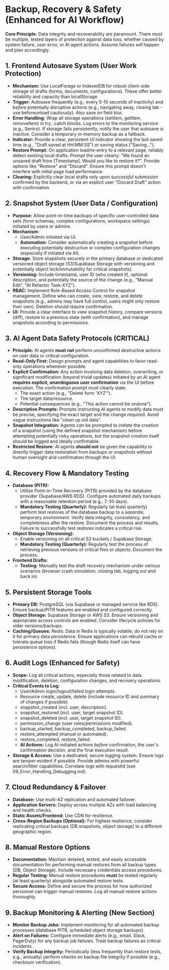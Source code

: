 # __Backup, Recovery & Safety \(Enhanced for AI Workflow\)__

__Core Principle:__ Data integrity and recoverability are paramount\. There must be multiple, tested layers of protection against data loss, whether caused by system failure, user error, or AI agent actions\. Assume failures *will* happen and plan accordingly\.

## __1\. Frontend Autosave System \(User Work Protection\)__

- __Mechanism:__ Use LocalForage or IndexedDB for robust client\-side storage of drafts \(forms, documents, configurations\)\. These offer better reliability and capacity than localStorage\.
- __Trigger:__ Autosave frequently \(e\.g\., every 5\-10 seconds of inactivity\) and *before* potentially disruptive actions \(e\.g\., navigating away, closing tab \- use beforeunload cautiously\)\. Also save on field blur\.
- __Error Handling:__ Wrap all storage operations \(setItem, getItem, removeItem\) in try\.\.\.catch blocks\. Log errors to the monitoring service \(e\.g\., Sentry\)\. If storage fails persistently, notify the user that autosave is inactive\. Consider a temporary in\-memory backup as a fallback\.
- __Indicator:__ Provide a clear, persistent UI indicator showing the last saved time \(e\.g\., "Draft saved at HH:MM:SS"\) or saving status \("Saving\.\.\."\)\.
- __Restore Prompt:__ On application load/re\-entry to a relevant page, reliably detect existing local drafts\. Prompt the user clearly: "We found an unsaved draft from \[Timestamp\]\. Would you like to restore it?"\. Provide options like "Restore" and "Discard"\. Ensure this prompt doesn't interfere with initial page load performance\.
- __Clearing:__ Explicitly clear local drafts only upon *successful* submission confirmed by the backend, or via an explicit user "Discard Draft" action with confirmation\.

## __2\. Snapshot System \(User Data / Configuration\)__

- __Purpose:__ Allow point\-in\-time backups of specific user\-controlled data sets \(form schemas, complex configurations, workspace settings\) initiated by users or admins\.
- __Mechanism:__
	- User/Admin initiated via UI\.
	- __Automation:__ Consider automatically creating a snapshot before executing potentially destructive or complex configuration changes \(especially if initiated via AI\)\.
- __Storage:__ Store snapshots securely in the primary database or dedicated versioned object storage \(S3/Supabase Storage with versioning and potentially object lock/immutability for critical snapshots\)\.
- __Versioning:__ Include timestamp, user ID \(who created it\), optional description, and potentially the source of the change \(e\.g\., "Manual Edit", "AI Refactor Task\-XYZ"\)\.
- __RBAC:__ Implement Role\-Based Access Control for snapshot management\. Define who can create, view, restore, and delete snapshots \(e\.g\., admins may have full control, users might only restore their own\)\. Deletion should require confirmation\.
- __UI:__ Provide a clear interface to view snapshot history, compare versions \(diff\), restore to a previous state \(with confirmation\), and manage snapshots according to permissions\.

## __3\. AI Agent Data Safety Protocols \(CRITICAL\)__

- __Principle:__ AI agents __must not__ perform unconfirmed destructive actions on user data or critical configuration\.
- __Read\-Only First:__ Design prompts and agent capabilities to favor read\-only operations whenever possible\.
- __Explicit Confirmation:__ Any action involving data deletion, overwriting, or significant modification \(beyond trivial updates\) initiated by an AI agent __requires explicit, unambiguous user confirmation__ via the UI before execution\. The confirmation prompt must clearly state:
	- The exact action \(e\.g\., "Delete form 'XYZ'"\)\.
	- The target data/resource\.
	- Potential consequences \(e\.g\., "This action cannot be undone"\)\.
- __Descriptive Prompts:__ Prompts instructing AI agents to modify data must be precise, specifying the exact target and the change required\. Avoid vague instructions like "clean up old data"\.
- __Snapshot Integration:__ Agents *can* be prompted to *initiate* the creation of a snapshot \(using the defined snapshot mechanism\) before attempting potentially risky operations, but the snapshot creation itself should be logged and ideally confirmable\.
- __Restricted Restore:__ AI agents __should not__ be given the capability to directly trigger data restoration from backups or snapshots without human oversight and confirmation through the UI\.

## __4\. Recovery Flow & Mandatory Testing__

- __Database \(PITR\):__
	- Utilize Point\-in\-Time Recovery \(PITR\) provided by the database provider \(Supabase/AWS RDS\)\. Configure automated daily backups with a reasonable retention period \(e\.g\., 7\-30 days\)\.
	- __Mandatory Testing \(Quarterly\):__ Regularly \(at least quarterly\) perform test restores of the database backup to a *separate, temporary environment*\. Verify data integrity, consistency, and completeness after the restore\. Document the process and results\. Failure to successfully test restores indicates a critical risk\.
- __Object Storage \(Versioning\):__
	- Enable versioning on all critical S3 buckets / Supabase Storage\.
	- __Mandatory Testing \(Quarterly\):__ Regularly test the process of retrieving previous versions of critical files or objects\. Document the process\.
- __Frontend Drafts:__
	- __Testing:__ Manually test the draft recovery mechanism under various scenarios \(browser crash simulation, closing tab, logging out and back in\)\.

## __5\. Persistent Storage Tools__

- __Primary DB:__ PostgreSQL \(via Supabase or managed service like RDS\)\. Ensure backup/PITR features are enabled and configured correctly\.
- __Object Storage:__ Supabase Storage or AWS S3\. Ensure versioning and appropriate access controls are enabled\. Consider lifecycle policies for older versions/backups\.
- __Caching/Queues:__ Redis\. Data in Redis is typically volatile; do not rely on it for primary data persistence\. Ensure applications can rebuild cache or tolerate queue loss if Redis fails \(though Redis itself can have persistence options\)\.

## __6\. Audit Logs \(Enhanced for Safety\)__

- __Scope:__ Log all critical actions, especially those related to data modification, deletion, configuration changes, and recovery operations\.
- __Critical Events to Log:__
	- User/Admin login/logout/failed login attempts\.
	- Resource create, update, delete \(include resource ID and summary of changes if possible\)\.
	- snapshot\_created \(incl\. user, description\)\.
	- snapshot\_restored \(incl\. user, target snapshot ID\)\.
	- snapshot\_deleted \(incl\. user, target snapshot ID\)\.
	- permission\_change \(user roles/permissions modified\)\.
	- backup\_started, backup\_completed, backup\_failed\.
	- restore\_attempted \(manual or automated\)\.
	- restore\_completed, restore\_failed\.
	- __AI Actions:__ Log AI\-initiated actions *before* confirmation, the user's confirmation decision, and the final execution result\.
- __Storage & Access:__ Use a dedicated, secure logging system\. Ensure logs are tamper\-evident if possible\. Provide admins with powerful search/filter capabilities\. Correlate logs with requestId \(see 09\_Error\_Handling\_Debugging\.md\)\.

## __7\. Cloud Redundancy & Failover__

- __Database:__ Use multi\-AZ replication and automated failover\.
- __Application Servers:__ Deploy across multiple AZs with load balancing and health checks\.
- __Static Assets/Frontend:__ Use CDN for resilience\.
- __Cross\-Region Backups \(Optional\):__ For highest resilience, consider replicating critical backups \(DB snapshots, object storage\) to a different geographic region\.

## __8\. Manual Restore Options__

- __Documentation:__ Maintain detailed, *tested*, and easily accessible documentation for performing manual restores from all backup types \(DB, Object Storage\)\. Include necessary credentials access procedures\.
- __Regular Testing:__ Manual restore procedures __must__ be tested regularly \(at least quarterly\) alongside automated restore tests\.
- __Secure Access:__ Define and secure the process for how authorized personnel can trigger manual restores\. Log all manual restore actions thoroughly\.

## __9\. Backup Monitoring & Alerting \(New Section\)__

- __Monitor Backup Jobs:__ Implement monitoring for all automated backup processes \(database PITR, scheduled object storage backups\)\.
- __Alert on Failures:__ Configure immediate alerts \(e\.g\., email, Slack, PagerDuty\) for any backup job failures\. Treat backup failures as critical incidents\.
- __Verify Backup Integrity:__ Periodically \(less frequently than restore tests, e\.g\., annually\) perform checks on backup file integrity if possible \(e\.g\., checksum verification\)\.

